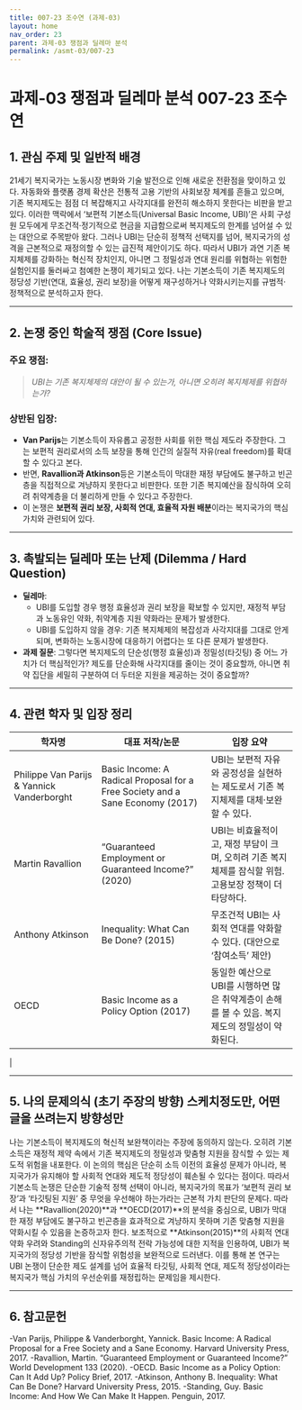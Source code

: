 ```yaml
---
title: 007-23 조수연 (과제-03)
layout: home
nav_order: 23
parent: 과제-03 쟁점과 딜레마 분석
permalink: /asmt-03/007-23
---
```


# 과제-03 쟁점과 딜레마 분석 007-23 조수연 

## 1. 관심 주제 및 일반적 배경

21세기 복지국가는 노동시장 변화와 기술 발전으로 인해 새로운 전환점을 맞이하고 있다. 자동화와 플랫폼 경제 확산은 전통적 고용 기반의 사회보장 체계를 흔들고 있으며, 기존 복지제도는 점점 더 복잡해지고 사각지대를 완전히 해소하지 못한다는 비판을 받고 있다. 이러한 맥락에서 ‘보편적 기본소득(Universal Basic Income, UBI)’은 사회 구성원 모두에게 무조건적·정기적으로 현금을 지급함으로써 복지제도의 한계를 넘어설 수 있는 대안으로 주목받아 왔다. 그러나 UBI는 단순히 정책적 선택지를 넘어, 복지국가의 성격을 근본적으로 재정의할 수 있는 급진적 제안이기도 하다. 따라서 UBI가 과연 기존 복지체제를 강화하는 혁신적 장치인지, 아니면 그 정밀성과 연대 원리를 위협하는 위험한 실험인지를 둘러싸고 첨예한 논쟁이 제기되고 있다. 나는 기본소득이 기존 복지제도의 정당성 기반(연대, 효율성, 권리 보장)을 어떻게 재구성하거나 약화시키는지를 규범적·정책적으로 분석하고자 한다.

---

## 2. 논쟁 중인 학술적 쟁점 (Core Issue)

### 주요 쟁점:  

> *UBI는 기존 복지체제의 대안이 될 수 있는가, 아니면 오히려 복지체제를 위협하는가?*

### 상반된 입장:
- **Van Parijs**는 기본소득이 자유롭고 공정한 사회를 위한 핵심 제도라 주장한다. 그는 보편적 권리로서의 소득 보장을 통해 인간의 실질적 자유(real freedom)를 확대할 수 있다고 본다.
- 반면, **Ravallion과 Atkinson**등은 기본소득이 막대한 재정 부담에도 불구하고 빈곤층을 직접적으로 겨냥하지 못한다고 비판한다. 또한 기존 복지예산을 잠식하여 오히려 취약계층을 더 불리하게 만들 수 있다고 주장한다.
- 이 논쟁은 **보편적 권리 보장, 사회적 연대, 효율적 자원 배분**이라는 복지국가의 핵심 가치와 관련되어 있다.

---

## 3. 촉발되는 딜레마 또는 난제 (Dilemma / Hard Question)

- **딜레마**: 
  - UBI를 도입할 경우 행정 효율성과 권리 보장을 확보할 수 있지만, 재정적 부담과 노동유인 약화, 취약계층 지원 약화라는 문제가 발생한다.
  - UBI를 도입하지 않을 경우: 기존 복지체제의 복잡성과 사각지대를 그대로 안게 되며, 변화하는 노동시장에 대응하기 어렵다는 또 다른 문제가 발생한다.
- **과제 질문**: 그렇다면 복지제도의 단순성(행정 효율성)과 정밀성(타깃팅) 중 어느 가치가 더 핵심적인가? 제도를 단순화해 사각지대를 줄이는 것이 중요할까, 아니면 취약 집단을 세밀히 구분하여 더 두터운 지원을 제공하는 것이 중요할까?

---

## 4. 관련 학자 및 입장 정리

| 학자명             | 대표 저작/논문                                   | 입장 요약 |
|--------------------|---------------------------------------------------|-----------|
| Philippe Van Parijs & Yannick Vanderborght   | Basic Income: A Radical Proposal for a Free Society and a Sane Economy (2017)                         | UBI는 보편적 자유와 공정성을 실현하는 제도로서 기존 복지체제를 대체·보완할 수 있다. |
| Martin Ravallion    | “Guaranteed Employment or Guaranteed Income?” (2020)                               | UBI는 비효율적이고, 재정 부담이 크며, 오히려 기존 복지체제를 잠식할 위험. 고용보장 정책이 더 타당하다. |
| Anthony Atkinson     | Inequality: What Can Be Done? (2015) | 무조건적 UBI는 사회적 연대를 약화할 수 있다. (대안으로 ‘참여소득’ 제안) |
| OECD       | Basic Income as a Policy Option (2017)                   | 동일한 예산으로 UBI를 시행하면 많은 취약계층이 손해를 볼 수 있음. 복지제도의 정밀성이 약화된다.
 |

---
 
## 5. 나의 문제의식 (초기 주장의 방향) 스케치정도만, 어떤 글을 쓰려는지 방향성만

나는 기본소득이 복지제도의 혁신적 보완책이라는 주장에 동의하지 않는다. 오히려 기본소득은 재정적 제약 속에서 기존 복지제도의 정밀성과 맞춤형 지원을 잠식할 수 있는 제도적 위험을 내포한다. 이 논의의 핵심은 단순히 소득 이전의 효율성 문제가 아니라, 복지국가가 유지해야 할 사회적 연대와 제도적 정당성이 훼손될 수 있다는 점이다. 따라서 기본소득 논쟁은 단순한 기술적 정책 선택이 아니라, 복지국가의 목표가 ‘보편적 권리 보장’과 ‘타깃팅된 지원’ 중 무엇을 우선해야 하는가라는 근본적 가치 판단의 문제다. 따라서 나는 **Ravallion(2020)**과 **OECD(2017)**의 분석을 중심으로, UBI가 막대한 재정 부담에도 불구하고 빈곤층을 효과적으로 겨냥하지 못하며 기존 맞춤형 지원을 약화시킬 수 있음을 논증하고자 한다. 보조적으로 **Atkinson(2015)**의 사회적 연대 약화 우려와 Standing의 신자유주의적 전락 가능성에 대한 지적을 인용하여, UBI가 복지국가의 정당성 기반을 잠식할 위험성을 보완적으로 드러낸다. 이를 통해 본 연구는 UBI 논쟁이 단순한 제도 설계를 넘어 효율적 타깃팅, 사회적 연대, 제도적 정당성이라는 복지국가 핵심 가치의 우선순위를 재정립하는 문제임을 제시한다.

---

## 6. 참고문헌

-Van Parijs, Philippe & Vanderborght, Yannick. Basic Income: A Radical Proposal for a Free Society and a Sane Economy. Harvard University Press, 2017.
-Ravallion, Martin. “Guaranteed Employment or Guaranteed Income?” World Development 133 (2020).
-OECD. Basic Income as a Policy Option: Can It Add Up? Policy Brief, 2017.
-Atkinson, Anthony B. Inequality: What Can Be Done? Harvard University Press, 2015.
-Standing, Guy. Basic Income: And How We Can Make It Happen. Penguin, 2017.